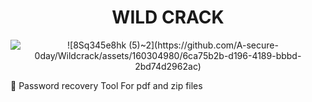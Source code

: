 <h1 align="center">WILD CRACK</h1>

<p align="center">
  <img src="![8Sq345e8hk (5)~2](https://github.com/A-secure-0day/Wildcrack/assets/160304980/6ca75b2b-d196-4189-bbbd-2bd74d2962ac)
" alt="![8Sq345e8hk (5)~2](https://github.com/A-secure-0day/Wildcrack/assets/160304980/6ca75b2b-d196-4189-bbbd-2bd74d2962ac)">
</p>


💪 Password recovery Tool For pdf and zip files 
